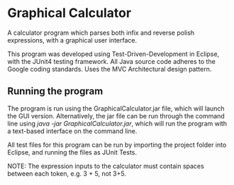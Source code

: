# Graphical Calculator
A calculator program which parses both infix and reverse polish expressions, with a graphical user interface. 

This program was developed using Test-Driven-Development in Eclipse, with the JUnit4 testing framework. All Java source code adheres to the Google coding standards. Uses the MVC Architectural design pattern.

## Running the program
The program is run using the GraphicalCalculator.jar file, which will launch the GUI version. Alternatively, the jar file can be run through the command line using *java -jar GraphicalCalculator.jar*, which will run the program with a text-based interface on the command line. 

All test files for this program can be run by importing the project folder into Eclipse, and running the files as JUnit Tests.

NOTE: The expression inputs to the calculator must contain spaces between each token, e.g. 3 + 5, not 3+5.
